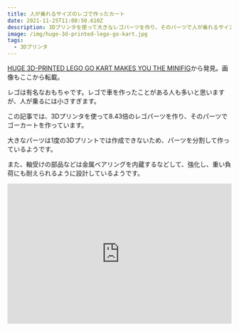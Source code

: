 ```yaml
---
title: 人が乗れるサイズのレゴで作ったカート
date: 2021-11-25T11:00:50.610Z
description: 3Dプリンタを使って大きなレゴパーツを作り、そのパーツで人が乗れるサイズのカートを作成した事例を紹介します。
image: /img/huge-3d-printed-lego-go-kart.jpg
tags:
  - 3Dプリンタ
---
```

[HUGE 3D-PRINTED LEGO GO KART MAKES YOU THE MINIFIG](https://hackaday.com/2020/04/19/huge-3d-printed-lego-go-kart-makes-you-the-minifig/)から発見。画像もここから転載。

レゴは有名なおもちゃです。レゴで車を作ったことがある人も多いと思いますが、人が乗るには小さすぎます。

この記事では、3Dプリンタを使って8.43倍のレゴパーツを作り、そのパーツでゴーカートを作っています。

大きなパーツは1度の3Dプリントでは作成できないため、パーツを分割して作っているようです。

また、軸受けの部品などは金属ベアリングを内蔵するなどして、強化し、重い負荷にも耐えられるように設計しているようです。

<iframe width="100%" height="315" src="https://www.youtube.com/embed/Ae7XLg3RFWY" title="YouTube video player" frameborder="0" allow="accelerometer; autoplay; clipboard-write; encrypted-media; gyroscope; picture-in-picture" allowfullscreen></iframe>

